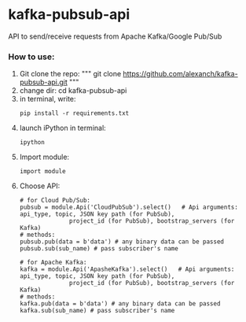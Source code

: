 # kafka-pubsub-api
API to send/receive requests from Apache Kafka/Google Pub/Sub 


### How to use:

1. Git clone the repo:
    """
    git clone https://github.com/alexanch/kafka-pubsub-api.git
    """
2. change dir: cd kafka-pubsub-api
1. in terminal, write:
    ```
    pip install -r requirements.txt
    ```
2. launch iPython in terminal:
    ```
    ipython
    ```
3. Import module:
    ```
    import module
    ```
4. Choose API:
   ```
   # for Cloud Pub/Sub:
   pubsub = module.Api('CloudPubSub').select()   # Api arguments: api_type, topic, JSON key path (for PubSub),
                 project_id (for PubSub), bootstrap_servers (for Kafka)
   # methods:
   pubsub.pub(data = b'data') # any binary data can be passed
   pubsub.sub(sub_name) # pass subscriber's name
   
   # for Apache Kafka:
   kafka = module.Api('ApasheKafka').select()   # Api arguments: api_type, topic, JSON key path (for PubSub),
                 project_id (for PubSub), bootstrap_servers (for Kafka)
   # methods:
   kafka.pub(data = b'data') # any binary data can be passed
   kafka.sub(sub_name) # pass subscriber's name
   ```
